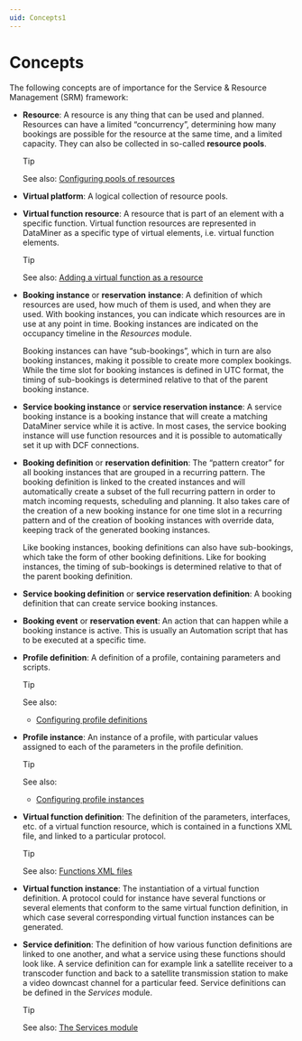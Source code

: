 ```yaml
---
uid: Concepts1
---
```


# Concepts

The following concepts are of importance for the Service & Resource Management (SRM) framework:

- **Resource**: A resource is any thing that can be used and planned. Resources can have a limited “concurrency”, determining how many bookings are possible for the resource at the same time, and a limited capacity. They can also be collected in so-called **resource pools**.

    > [!TIP]
    > See also:
    > [Configuring pools of resources](Configuring_pools_of_resources.md)

- **Virtual platform**: A logical collection of resource pools.

- **Virtual function resource**: A resource that is part of an element with a specific function. Virtual function resources are represented in DataMiner as a specific type of virtual elements, i.e. virtual function elements.

    > [!TIP]
    > See also:
    > [Adding a virtual function as a resource](Configuring_pools_of_resources.md#adding-a-virtual-function-as-a-resource)

- **Booking instance** or **reservation** **instance**: A definition of which resources are used, how much of them is used, and when they are used. With booking instances, you can indicate which resources are in use at any point in time. Booking instances are indicated on the occupancy timeline in the *Resources* module.

    Booking instances can have “sub-bookings”, which in turn are also booking instances, making it possible to create more complex bookings. While the time slot for booking instances is defined in UTC format, the timing of sub-bookings is determined relative to that of the parent booking instance.

- **Service booking instance** or **service reservation instance**: A service booking instance is a booking instance that will create a matching DataMiner service while it is active. In most cases, the service booking instance will use function resources and it is possible to automatically set it up with DCF connections.

- **Booking definition** or **reservation definition**: The “pattern creator” for all booking instances that are grouped in a recurring pattern. The booking definition is linked to the created instances and will automatically create a subset of the full recurring pattern in order to match incoming requests, scheduling and planning. It also takes care of the creation of a new booking instance for one time slot in a recurring pattern and of the creation of booking instances with override data, keeping track of the generated booking instances.

    Like booking instances, booking definitions can also have sub-bookings, which take the form of other booking definitions. Like for booking instances, the timing of sub-bookings is determined relative to that of the parent booking definition.

- **Service booking definition** or **service reservation definition**: A booking definition that can create service booking instances.

- **Booking event** or **reservation event**: An action that can happen while a booking instance is active. This is usually an Automation script that has to be executed at a specific time.

- **Profile definition**: A definition of a profile, containing parameters and scripts.

    > [!TIP]
    > See also:
    > - [Configuring profile definitions](Configuring_profile_definitions.md)

- **Profile instance**: An instance of a profile, with particular values assigned to each of the parameters in the profile definition.

    > [!TIP]
    > See also:
    > - [Configuring profile instances](Configuring_profile_instances.md)

- **Virtual function definition**: The definition of the parameters, interfaces, etc. of a virtual function resource, which is contained in a functions XML file, and linked to a particular protocol.

    > [!TIP]
    > See also:
    > [Functions XML files](Functions_XML_files.md)

- **Virtual function instance**: The instantiation of a virtual function definition. A protocol could for instance have several functions or several elements that conform to the same virtual function definition, in which case several corresponding virtual function instances can be generated.

- **Service definition**: The definition of how various function definitions are linked to one another, and what a service using these functions should look like. A service definition can for example link a satellite receiver to a transcoder function and back to a satellite transmission station to make a video downcast channel for a particular feed. Service definitions can be defined in the *Services* module.

    > [!TIP]
    > See also:
    > [The Services module](The_Services_module.md)
